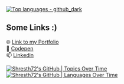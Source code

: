 
<a href="https://github.com/shresth72">
  <img src="https://github-readme-stats.vercel.app/api/top-langs/?username=shresth72&layout=compact&theme=github_dark&hide=C%2B%2B,Lua,HCL,CSS,HTML,Swift,EJS,SCSS,LLVM,Javascript,Jupyter%20Notebook" alt="Top languages - github_dark">
</a>

## Some Links :)
🌐 [Link to my Portfolio](https://shrestha-shashank-144.vercel.app) </br>
🔭 [Codepen](https://codepen.io/shresth72) </br>
📫 [Linkedin](https://www.linkedin.com/in/shrestha-shashank-38002b22b) 

<!--[![Shresth72's GitHub | Dependencies](https://stats.quine.sh/Shresth72/dependencies?theme=dark)](https://quine.sh?utm_source=widgets&utm_campaign=Shresth72)-->

[![Shresth72's GitHub | Topics Over Time](https://stats.quira.sh/Shresth72/topics-over-time?theme=dark)](https://quira.sh?utm_source=widgets&utm_campaign=Shresth72) [![Shresth72's GitHub | Languages Over Time](https://stats.quira.sh/Shresth72/languages-over-time?theme=dark)](https://quira.sh?utm_source=widgets&utm_campaign=Shresth72)
